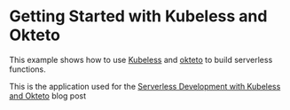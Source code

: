 # Getting Started with Kubeless and Okteto

This example shows how to use [Kubeless](https://kubeless.io/) and [okteto](https://github.com/okteto/okteto) to build serverless functions.

This is the application used for the [Serverless Development with Kubeless and Okteto](https://okteto.com/blog/serverless-development-with-kubeless/) blog post
